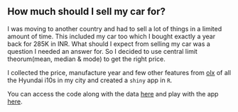 How much should I sell my car for?
----------------------------------

I was moving to another country and had to sell a lot of things in a
limited amount of time. This included my car too which I bought exactly
a year back for 285K in INR. What should I expect from selling my car
was a question I needed an answer for. So I decided to use central limit
theorum(mean, median & mode) to get the right price.

I collected the price, manufacture year and few other features from
[olx](https//:olx.in) of all the Hyundai i10s in my city and created a
`shiny` app in `R`.

You can access the code along with the data
[here](https://github.com/nitishsahay023/olxCars) and play with the app
[here](https://nitishsahay.shinyapps.io/olxCarsGit/).
